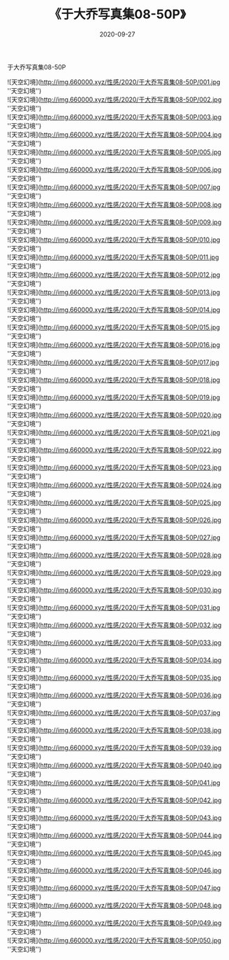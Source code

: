 ﻿---
layout: post
title:  《于大乔写真集08-50P》
date:   2020-09-27
img: http://img.660000.xyz/性感/2020/于大乔写真集08-50P/000.jpg
categories: [美女, 性感, 泳衣]
---

于大乔写真集08-50P



![天空幻境](http://img.660000.xyz/性感/2020/于大乔写真集08-50P/001.jpg ''天空幻境'') <br>
![天空幻境](http://img.660000.xyz/性感/2020/于大乔写真集08-50P/002.jpg ''天空幻境'') <br>
![天空幻境](http://img.660000.xyz/性感/2020/于大乔写真集08-50P/003.jpg ''天空幻境'') <br>
![天空幻境](http://img.660000.xyz/性感/2020/于大乔写真集08-50P/004.jpg ''天空幻境'') <br>
![天空幻境](http://img.660000.xyz/性感/2020/于大乔写真集08-50P/005.jpg ''天空幻境'') <br>
![天空幻境](http://img.660000.xyz/性感/2020/于大乔写真集08-50P/006.jpg ''天空幻境'') <br>
![天空幻境](http://img.660000.xyz/性感/2020/于大乔写真集08-50P/007.jpg ''天空幻境'') <br>
![天空幻境](http://img.660000.xyz/性感/2020/于大乔写真集08-50P/008.jpg ''天空幻境'') <br>
![天空幻境](http://img.660000.xyz/性感/2020/于大乔写真集08-50P/009.jpg ''天空幻境'') <br>
![天空幻境](http://img.660000.xyz/性感/2020/于大乔写真集08-50P/010.jpg ''天空幻境'') <br>
![天空幻境](http://img.660000.xyz/性感/2020/于大乔写真集08-50P/011.jpg ''天空幻境'') <br>
![天空幻境](http://img.660000.xyz/性感/2020/于大乔写真集08-50P/012.jpg ''天空幻境'') <br>
![天空幻境](http://img.660000.xyz/性感/2020/于大乔写真集08-50P/013.jpg ''天空幻境'') <br>
![天空幻境](http://img.660000.xyz/性感/2020/于大乔写真集08-50P/014.jpg ''天空幻境'') <br>
![天空幻境](http://img.660000.xyz/性感/2020/于大乔写真集08-50P/015.jpg ''天空幻境'') <br>
![天空幻境](http://img.660000.xyz/性感/2020/于大乔写真集08-50P/016.jpg ''天空幻境'') <br>
![天空幻境](http://img.660000.xyz/性感/2020/于大乔写真集08-50P/017.jpg ''天空幻境'') <br>
![天空幻境](http://img.660000.xyz/性感/2020/于大乔写真集08-50P/018.jpg ''天空幻境'') <br>
![天空幻境](http://img.660000.xyz/性感/2020/于大乔写真集08-50P/019.jpg ''天空幻境'') <br>
![天空幻境](http://img.660000.xyz/性感/2020/于大乔写真集08-50P/020.jpg ''天空幻境'') <br>
![天空幻境](http://img.660000.xyz/性感/2020/于大乔写真集08-50P/021.jpg ''天空幻境'') <br>
![天空幻境](http://img.660000.xyz/性感/2020/于大乔写真集08-50P/022.jpg ''天空幻境'') <br>
![天空幻境](http://img.660000.xyz/性感/2020/于大乔写真集08-50P/023.jpg ''天空幻境'') <br>
![天空幻境](http://img.660000.xyz/性感/2020/于大乔写真集08-50P/024.jpg ''天空幻境'') <br>
![天空幻境](http://img.660000.xyz/性感/2020/于大乔写真集08-50P/025.jpg ''天空幻境'') <br>
![天空幻境](http://img.660000.xyz/性感/2020/于大乔写真集08-50P/026.jpg ''天空幻境'') <br>
![天空幻境](http://img.660000.xyz/性感/2020/于大乔写真集08-50P/027.jpg ''天空幻境'') <br>
![天空幻境](http://img.660000.xyz/性感/2020/于大乔写真集08-50P/028.jpg ''天空幻境'') <br>
![天空幻境](http://img.660000.xyz/性感/2020/于大乔写真集08-50P/029.jpg ''天空幻境'') <br>
![天空幻境](http://img.660000.xyz/性感/2020/于大乔写真集08-50P/030.jpg ''天空幻境'') <br>
![天空幻境](http://img.660000.xyz/性感/2020/于大乔写真集08-50P/031.jpg ''天空幻境'') <br>
![天空幻境](http://img.660000.xyz/性感/2020/于大乔写真集08-50P/032.jpg ''天空幻境'') <br>
![天空幻境](http://img.660000.xyz/性感/2020/于大乔写真集08-50P/033.jpg ''天空幻境'') <br>
![天空幻境](http://img.660000.xyz/性感/2020/于大乔写真集08-50P/034.jpg ''天空幻境'') <br>
![天空幻境](http://img.660000.xyz/性感/2020/于大乔写真集08-50P/035.jpg ''天空幻境'') <br>
![天空幻境](http://img.660000.xyz/性感/2020/于大乔写真集08-50P/036.jpg ''天空幻境'') <br>
![天空幻境](http://img.660000.xyz/性感/2020/于大乔写真集08-50P/037.jpg ''天空幻境'') <br>
![天空幻境](http://img.660000.xyz/性感/2020/于大乔写真集08-50P/038.jpg ''天空幻境'') <br>
![天空幻境](http://img.660000.xyz/性感/2020/于大乔写真集08-50P/039.jpg ''天空幻境'') <br>
![天空幻境](http://img.660000.xyz/性感/2020/于大乔写真集08-50P/040.jpg ''天空幻境'') <br>
![天空幻境](http://img.660000.xyz/性感/2020/于大乔写真集08-50P/041.jpg ''天空幻境'') <br>
![天空幻境](http://img.660000.xyz/性感/2020/于大乔写真集08-50P/042.jpg ''天空幻境'') <br>
![天空幻境](http://img.660000.xyz/性感/2020/于大乔写真集08-50P/043.jpg ''天空幻境'') <br>
![天空幻境](http://img.660000.xyz/性感/2020/于大乔写真集08-50P/044.jpg ''天空幻境'') <br>
![天空幻境](http://img.660000.xyz/性感/2020/于大乔写真集08-50P/045.jpg ''天空幻境'') <br>
![天空幻境](http://img.660000.xyz/性感/2020/于大乔写真集08-50P/046.jpg ''天空幻境'') <br>
![天空幻境](http://img.660000.xyz/性感/2020/于大乔写真集08-50P/047.jpg ''天空幻境'') <br>
![天空幻境](http://img.660000.xyz/性感/2020/于大乔写真集08-50P/048.jpg ''天空幻境'') <br>
![天空幻境](http://img.660000.xyz/性感/2020/于大乔写真集08-50P/049.jpg ''天空幻境'') <br>
![天空幻境](http://img.660000.xyz/性感/2020/于大乔写真集08-50P/050.jpg ''天空幻境'') <br>